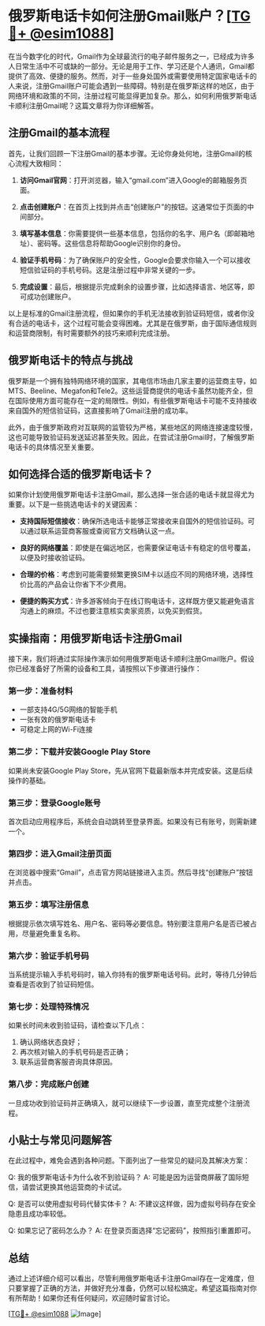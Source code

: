 # 俄罗斯电话卡如何注册Gmail账户？[[TG💪+ @esim1088](https://t.me/s/esim1088)]

在当今数字化的时代，Gmail作为全球最流行的电子邮件服务之一，已经成为许多人日常生活中不可或缺的一部分。无论是用于工作、学习还是个人通讯，Gmail都提供了高效、便捷的服务。然而，对于一些身处国外或需要使用特定国家电话卡的人来说，注册Gmail账户可能会遇到一些障碍。特别是在俄罗斯这样的地区，由于网络环境和政策的不同，注册过程可能显得更加复杂。那么，如何利用俄罗斯电话卡顺利注册Gmail呢？这篇文章将为你详细解答。

## 注册Gmail的基本流程

首先，让我们回顾一下注册Gmail的基本步骤。无论你身处何地，注册Gmail的核心流程大致相同：

1. **访问Gmail官网**：打开浏览器，输入“gmail.com”进入Google的邮箱服务页面。
   
2. **点击创建账户**：在首页上找到并点击“创建账户”的按钮。这通常位于页面的中间部分。

3. **填写基本信息**：你需要提供一些基本信息，包括你的名字、用户名（即邮箱地址）、密码等。这些信息将帮助Google识别你的身份。

4. **验证手机号码**：为了确保账户的安全性，Google会要求你输入一个可以接收短信验证码的手机号码。这是注册过程中非常关键的一步。

5. **完成设置**：最后，根据提示完成剩余的设置步骤，比如选择语言、地区等，即可成功创建账户。

以上是标准的Gmail注册流程，但如果你的手机无法接收到验证码短信，或者你没有合适的电话卡，这个过程可能会变得困难。尤其是在俄罗斯，由于国际通信规则和运营商限制，有时需要额外的技巧来顺利完成注册。

## 俄罗斯电话卡的特点与挑战

俄罗斯是一个拥有独特网络环境的国家，其电信市场由几家主要的运营商主导，如MTS、Beeline、Megafon和Tele2。这些运营商提供的电话卡虽然功能齐全，但在国际使用方面可能存在一定的局限性。例如，有些俄罗斯电话卡可能不支持接收来自国外的短信验证码，这直接影响了Gmail注册的成功率。

此外，由于俄罗斯政府对互联网的监管较为严格，某些地区的网络连接速度较慢，这也可能导致验证码发送延迟甚至失败。因此，在尝试注册Gmail时，了解俄罗斯电话卡的具体情况至关重要。

## 如何选择合适的俄罗斯电话卡？

如果你计划使用俄罗斯电话卡注册Gmail，那么选择一张合适的电话卡就显得尤为重要。以下是一些挑选电话卡的关键因素：

- **支持国际短信接收**：确保所选电话卡能够正常接收来自国外的短信验证码。可以通过联系运营商客服或查阅官方文档确认这一点。
  
- **良好的网络覆盖**：即使是在偏远地区，也需要保证电话卡有稳定的信号覆盖，以便及时接收验证码。

- **合理的价格**：考虑到可能需要频繁更换SIM卡以适应不同的网络环境，选择性价比高的产品会让你省下不少费用。

- **便捷的购买方式**：许多游客倾向于在线订购电话卡，这样既方便又能避免语言沟通上的麻烦。不过也要注意核实卖家资质，以免买到假货。

## 实操指南：用俄罗斯电话卡注册Gmail

接下来，我们将通过实际操作演示如何用俄罗斯电话卡顺利注册Gmail账户。假设你已经准备好了所需的设备和工具，请按照以下步骤进行操作：

### 第一步：准备材料
- 一部支持4G/5G网络的智能手机
- 一张有效的俄罗斯电话卡
- 可稳定上网的Wi-Fi连接

### 第二步：下载并安装Google Play Store
如果尚未安装Google Play Store，先从官网下载最新版本并完成安装。这是后续操作的基础。

### 第三步：登录Google账号
首次启动应用程序后，系统会自动跳转至登录界面。如果没有已有账号，则需新建一个。

### 第四步：进入Gmail注册页面
在浏览器中搜索“Gmail”，点击官方网站链接进入主页。然后寻找“创建账户”按钮并点击。

### 第五步：填写注册信息
根据提示依次填写姓名、用户名、密码等必要信息。特别要注意用户名是否已被占用，尽量避免重复名称。

### 第六步：验证手机号码
当系统提示输入手机号码时，输入你持有的俄罗斯电话号码。此时，等待几分钟后查看是否收到了验证码短信。

### 第七步：处理特殊情况
如果长时间未收到验证码，请检查以下几点：
1. 确认网络状态良好；
2. 再次核对输入的手机号码是否正确；
3. 联系运营商客服咨询具体原因。

### 第八步：完成账户创建
一旦成功收到验证码并正确填入，就可以继续下一步设置，直至完成整个注册流程。

## 小贴士与常见问题解答

在此过程中，难免会遇到各种问题。下面列出了一些常见的疑问及其解决方案：

Q: 我的俄罗斯电话卡为什么收不到验证码？
A: 可能是因为运营商屏蔽了国际短信，请尝试更换其他运营商的卡试试。

Q: 是否可以使用虚拟号码代替实体卡？
A: 不建议这样做，因为虚拟号码存在安全隐患且成功率较低。

Q: 如果忘记了密码怎么办？
A: 在登录页面选择“忘记密码”，按照指引重置即可。

## 总结

通过上述详细介绍可以看出，尽管利用俄罗斯电话卡注册Gmail存在一定难度，但只要掌握了正确的方法，并做好充分准备，仍然可以轻松搞定。希望这篇指南对你有所帮助！如果你还有任何疑问，欢迎随时留言讨论。

[[TG💪+ @esim1088](https://t.me/s/esim1088) ![Image](https://i.postimg.cc/4NQfJmqS/Snipaste-2025-05-13-00-14-12.png)]